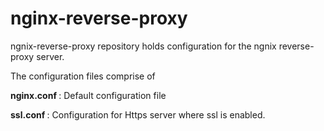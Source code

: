# nginx-reverse-proxy
ngnix-reverse-proxy repository holds configuration for the ngnix reverse-proxy server. 

The configuration files comprise of 

<b> nginx.conf </b> : Default configuration file

<b> ssl.conf </b>: Configuration for Https server where ssl is enabled. 

    
